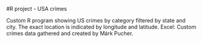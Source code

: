 #R project - USA crimes

Custom R program showing US crimes by category filtered by state and city. The exact location is indicated by longitude and latitude.
Excel: Custom crimes data gathered and created by Márk Pucher.
